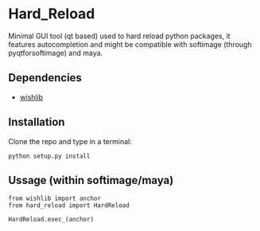 Hard_Reload
===========
Minimal GUI tool (qt based) used to hard reload python packages, it features
autocompletion and might be compatible with softimage (through pyqtforsoftimage)
and maya.

Dependencies
-------------
- [wishlib](http://github.com/csaez/wishlib)

Installation
------------
Clone the repo and type in a terminal:

    python setup.py install

Ussage (within softimage/maya)
------------------------------

    from wishlib import anchor
    from hard_reload import HardReload

    HardReload.exec_(anchor)
